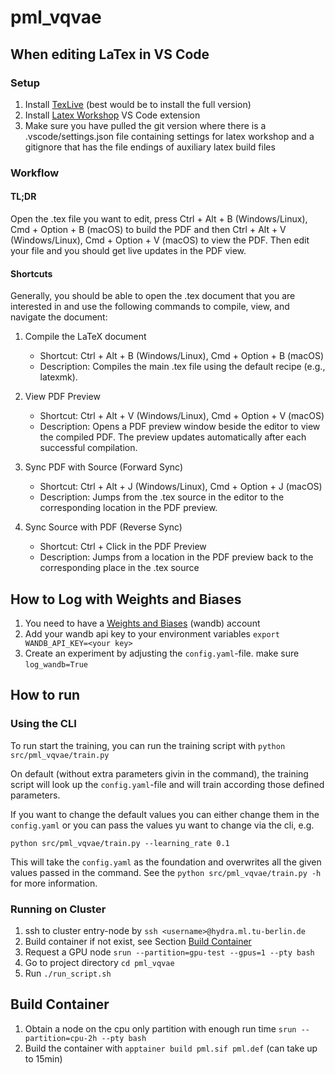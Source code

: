 # pml_vqvae

## When editing LaTex in VS Code

### Setup

1. Install [TexLive](https://www.tug.org/texlive/) (best would be to install the full version)
2. Install [Latex Workshop](https://marketplace.visualstudio.com/items?itemName=James-Yu.latex-workshop) VS Code extension
3. Make sure you have pulled the git version where there is a .vscode/settings.json file containing settings for latex workshop and a gitignore that has the file endings of auxiliary latex build files

### Workflow

#### TL;DR

Open the .tex file you want to edit, press Ctrl + Alt + B (Windows/Linux), Cmd + Option + B (macOS) to build the PDF and then Ctrl + Alt + V (Windows/Linux), Cmd + Option + V (macOS) to view the PDF. Then edit your file and you should get live updates in the PDF view.

#### Shortcuts

Generally, you should be able to open the .tex document that you are interested in and use the following commands to compile, view, and navigate the document:

1. Compile the LaTeX document
    - Shortcut: Ctrl + Alt + B (Windows/Linux), Cmd + Option + B (macOS)
    - Description: Compiles the main .tex file using the default recipe (e.g., latexmk).

1. View PDF Preview
    - Shortcut: Ctrl + Alt + V (Windows/Linux), Cmd + Option + V (macOS)
    - Description: Opens a PDF preview window beside the editor to view the compiled PDF. The preview updates automatically after each successful compilation.

1. Sync PDF with Source (Forward Sync)
    - Shortcut: Ctrl + Alt + J (Windows/Linux), Cmd + Option + J (macOS)
    - Description: Jumps from the .tex source in the editor to the corresponding location in the PDF preview.

1. Sync Source with PDF (Reverse Sync)
    - Shortcut: Ctrl + Click in the PDF Preview
    - Description: Jumps from a location in the PDF preview back to the corresponding place in the .tex source

## How to Log with Weights and Biases

1. You need to have a [Weights and Biases](https://wandb.ai/site/) (wandb) account
2. Add your wandb api key to your environment variables `export WANDB_API_KEY=<your key>`
3. Create an experiment by adjusting the `config.yaml`-file. make sure `log_wandb=True`

## How to run

### Using the CLI

To run start the training, you can run the training script with
`python src/pml_vqvae/train.py`

On default (without extra parameters givin in the command), the training script will look up the `config.yaml`-file and will train according those defined parameters.

If you want to change the default values you can either change them in the `config.yaml` or you can pass the values yu want to change via the cli, e.g.

    python src/pml_vqvae/train.py --learning_rate 0.1

This will take the `config.yaml` as the foundation and overwrites all the given values passed in the command. See the `python src/pml_vqvae/train.py -h` for more information.

### Running on Cluster

1. ssh to cluster entry-node by `ssh <username>@hydra.ml.tu-berlin.de`
2. Build container if not exist, see Section [Build Container](#build-container)
3. Request a GPU node `srun --partition=gpu-test --gpus=1 --pty bash`
4. Go to project directory `cd pml_vqvae`
5. Run `./run_script.sh`

## Build Container
1. Obtain a node on the cpu only partition with enough run time `srun --partition=cpu-2h --pty bash`
2. Build the container with `apptainer build pml.sif pml.def` (can take up to 15min)
